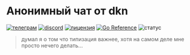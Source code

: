 # Анонимный чат от dkn
[![телеграм](https://badgen.net/static/telegram/%D0%B1%D0%BE%D1%82?icon=telegram&label)](https://t.me/dkn_anonchat_bot) [![discord](https://badgen.net/discord/members/SVHf8vKWUU?icon=discord&label)](https://discord.gg/SVHf8vKWUU) [![лицензия](https://badgen.net/github/license/dttric/dkn_anonchat_bot?icon=github&label)](https://opensource.org/license/MIT) [![Go Reference](https://pkg.go.dev/badge/github.com/dttric/dkn_anonchat_bot.svg)](https://pkg.go.dev/github.com/dttric/dkn_anonchat_bot) ![статус](https://badgen.net/#badge/%D1%81%D1%82%D0%B0%D1%82%D1%83%D1%81/%D0%B2%20%D1%80%D0%B0%D0%B7%D1%80%D0%B0%D0%B1%D0%BE%D1%82%D0%BA%D0%B5?color=yellow)
> думал я о том что типизация важнее, хотя на самом деле мне просто нечего делать...